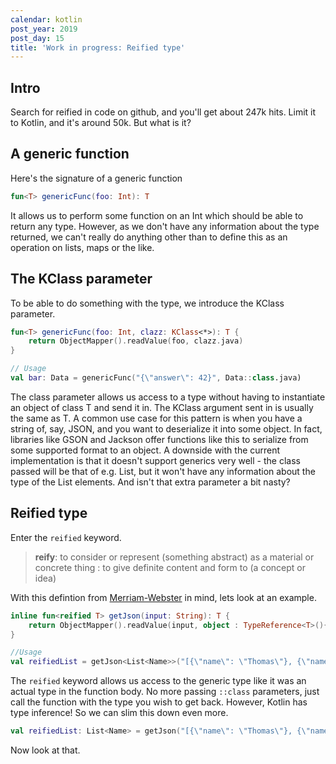 ```yaml
---
calendar: kotlin
post_year: 2019
post_day: 15
title: 'Work in progress: Reified type'
---
```

## Intro

Search for reified in code on github, and you'll get about 247k hits. Limit it to Kotlin, and it's around 50k. But what is it?

## A generic function

Here's the signature of a generic function

```kotlin
fun<T> genericFunc(foo: Int): T
```

It allows us to perform some function on an Int which should be able to return any type.
However, as we don't have any information about the type returned, we can't really do anything other than to define this as an operation on lists, maps or the like.

## The KClass parameter

To be able to do something with the type, we introduce the KClass parameter.

```kotlin
fun<T> genericFunc(foo: Int, clazz: KClass<*>): T {
    return ObjectMapper().readValue(foo, clazz.java)
}

// Usage
val bar: Data = genericFunc("{\"answer\": 42}", Data::class.java)
```

The class parameter allows us access to a type without having to instantiate an object of class T and send it in. The KClass argument sent in is usually the same as T.
A common use case for this pattern is when you have a string of, say, JSON, and you want to deserialize it into some object.
In fact, libraries like GSON and Jackson offer functions like this to serialize from some supported format to an object.
A downside with the current implementation is that it doesn't support generics very well - the class passed will be that of e.g. List, but it won't have any information about the type of the List elements.
And isn't that extra parameter a bit nasty?

## Reified type

Enter the `reified` keyword.

> **reify**: to consider or represent (something abstract) as a material or concrete thing : to give definite content and form to (a concept or idea) 

With this defintion from [Merriam-Webster](https://www.merriam-webster.com/dictionary/reify) in mind, lets look at an example.

```kotlin
inline fun<reified T> getJson(input: String): T {
    return ObjectMapper().readValue(input, object : TypeReference<T>(){})
}

//Usage
val reifiedList = getJson<List<Name>>("[{\"name\": \"Thomas\"}, {\"name\": \"Karoline\"}, {\"name\": \"Børre\"}]")
```

The `reified` keyword allows us access to the generic type like it was an actual type in the function body.
No more passing `::class` parameters, just call the function with the type you wish to get back.
However, Kotlin has type inference! So we can slim this down even more.

```kotlin
val reifiedList: List<Name> = getJson("[{\"name\": \"Thomas\"}, {\"name\": \"Karoline\"}, {\"name\": \"Børre\"}]")
```

Now look at that.
